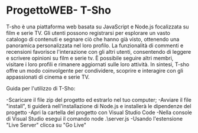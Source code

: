 # ProgettoWEB- T-Sho

T-sho è una piattaforma web basata su JavaScript e Node.js focalizzata su film e serie TV. 
Gli utenti possono registrarsi per esplorare un vasto catalogo di contenuti e segnare ciò che hanno già visto, ottenendo una panoramica personalizzata nel loro profilo. La funzionalità di commenti e recensioni favorisce l'interazione con gli altri utenti, consentendo di leggere e scrivere opinioni su film e serie tv. 
È possibile seguire altri membri, visitare i loro profili e rimanere aggiornati sulle loro attività. In sintesi, T-sho offre un modo coinvolgente per condividere, scoprire e interagire con gli appassionati di cinema e serie TV.



Guida per l'utilizzo di T-Sho:

-Scaricare il file zip del progetto ed estrarlo nel tuo computer;
-Avviare il file "install", ti guiderà nell'installazione di Node.js e installerà le dipendenze del progetto
-Apri la cartella del progetto con Visual Studio Code
-Nella console di Visual Studio esegui il comando node .\server.js
-Usando l'estensione "Live Server" clicca su "Go Live"

